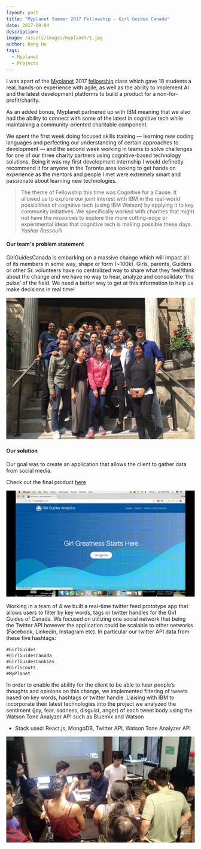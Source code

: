 ```yaml
---
layout: post
title: "Myplanet Summer 2017 Fellowship - Girl Guides Canada"
date: 2017-09-04
description:
image: /assets/images/myplanet/1.jpg
author: Dong Hu
tags:
  - Myplanet
  - Projects
---
```

I was apart of the [Myplanet](https://www.myplanet.com/) 2017 [fellowship](https://medium.com/myplanet-musings/myplanet-fellowship-2-0-e71c46c28364) class which gave 18 students a real, hands-on experience with agile, as well as the ability to implement AI and the latest development platforms to build a product for a non-for-profit/charity.

As an added bonus, Myplanet partnered up with IBM meaning that we also had the ability to connect with some of the latest in cognitive tech while maintaining a community-oriented charitable component.

We spent the first week doing focused skills training — learning new coding languages and perfecting our understanding of certain approaches to development — and the second week working in teams to solve challenges for one of our three charity partners using cognitive-based technology solutions. Being it was my first development internship I would definetly recommend it for anyone in the Toronto area looking to get hands on experience as the mentors and people I met were extremely smart and passionate about learning new technologies.

> The theme of Fellowship this time was Cognitive for a Cause. It allowed us to explore our joint interest with IBM in the real-world possibilities of cognitive tech (using IBM Watson) by applying it to key community initiatives. We specifically worked with charities that might not have the resources to explore the more cutting-edge or experimental ideas that cognitive tech is making possible these days.
> <cite>Yashar Rassoulli</cite>

#### Our team's problem statement
GirlGuidesCanada is embarking on a massive change which will impact all of its members in some way, shape or form (~100k). Girls, parents, Guiders or other Sr. volunteers have no centralized way to share what they feel/think about the change and we have no way to hear, analyze and consolidate ‘the pulse’ of the field. We need a better way to get at this information to help us make decisions in real time!

![MyPlanetCohort](/assets/images/myplanet/2.jpg)

#### Our solution

Our goal was to create an application that allows the client to gather data from social media.

Check out the final product [here](https://github.com/hmeinertrita/MyPlanetGirlGuides)

![GirlGuides](/assets/images/myplanet/girlguides.gif)

Working in a team of 4 we built a real-time twitter feed prototype app that allows users to filter by key words, tags or twitter handles for the Girl Guides of Canada. We focused on utilizing one social network that being the Twitter API however the application could be scalable to other networks (Facebook, Linkedin, Instagram etc). In particular our twitter API data from these five hashtags:
```
#GirlGuides
#GirlGuidesCanada
#GirlGuidesCookies
#GirlScouts
#MyPlanet
```
In order to enable the ability for the client to be able to hear people’s thoughts and opinions on this change, we implemented filtering of tweets based on key words, hashtags or twitter handle. Liaising with IBM to incorporate their latest technologies into the project we analyzed the sentiment (joy, fear, sadness, disguist, anger) of each tweet body using the Watson Tone Analyzer API  such as Bluemix and Watson

* Stack used: React.js, MongoDB, Twitter API, Watson Tone Analyzer API

![MyPlanetCohortActivity](/assets/images/myplanet/3.jpg)
